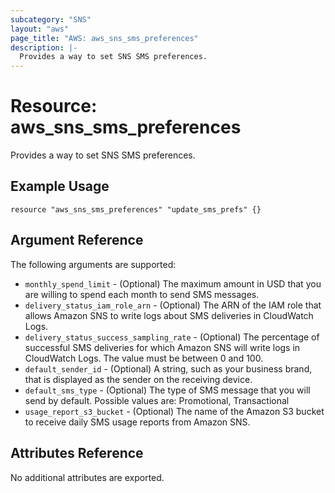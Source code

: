 ```yaml
---
subcategory: "SNS"
layout: "aws"
page_title: "AWS: aws_sns_sms_preferences"
description: |-
  Provides a way to set SNS SMS preferences.
---
```


# Resource: aws_sns_sms_preferences

Provides a way to set SNS SMS preferences.

## Example Usage

```hcl
resource "aws_sns_sms_preferences" "update_sms_prefs" {}
```

## Argument Reference

The following arguments are supported:

* `monthly_spend_limit` - (Optional) The maximum amount in USD that you are willing to spend each month to send SMS messages.
* `delivery_status_iam_role_arn` - (Optional) The ARN of the IAM role that allows Amazon SNS to write logs about SMS deliveries in CloudWatch Logs.
* `delivery_status_success_sampling_rate` - (Optional) The percentage of successful SMS deliveries for which Amazon SNS will write logs in CloudWatch Logs. The value must be between 0 and 100.
* `default_sender_id` - (Optional) A string, such as your business brand, that is displayed as the sender on the receiving device.
* `default_sms_type` - (Optional) The type of SMS message that you will send by default. Possible values are: Promotional, Transactional
* `usage_report_s3_bucket` - (Optional) The name of the Amazon S3 bucket to receive daily SMS usage reports from Amazon SNS.

## Attributes Reference

No additional attributes are exported.
